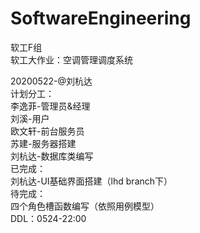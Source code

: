 # SoftwareEngineering
软工F组  
软工大作业：空调管理调度系统  

20200522-@刘杭达  
计划分工：  
李逸菲-管理员&经理  
刘溪-用户  
欧文轩-前台服务员  
苏建-服务器搭建  
刘杭达-数据库类编写  
已完成：  
刘杭达-UI基础界面搭建（lhd branch下）  
待完成：  
四个角色槽函数编写（依照用例模型）  
DDL：0524-22:00  
